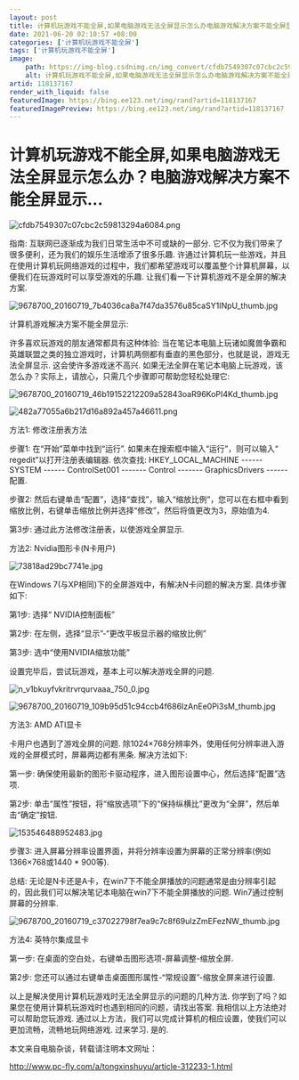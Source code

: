 ```yaml
---
layout: post
title: 计算机玩游戏不能全屏,如果电脑游戏无法全屏显示怎么办电脑游戏解决方案不能全屏显示...
date: 2021-06-20 02:10:57 +08:00
categories: ['计算机玩游戏不能全屏']
tags: ['计算机玩游戏不能全屏']
image:
    path: https://img-blog.csdnimg.cn/img_convert/cfdb7549307c07cbc2c59813294a6084.png?x-oss-process=image/resize,m_fixed,h_150
    alt: 计算机玩游戏不能全屏,如果电脑游戏无法全屏显示怎么办电脑游戏解决方案不能全屏显示...
artid: 118137167
render_with_liquid: false
featuredImage: https://bing.ee123.net/img/rand?artid=118137167
featuredImagePreview: https://bing.ee123.net/img/rand?artid=118137167
---
```


# 计算机玩游戏不能全屏,如果电脑游戏无法全屏显示怎么办？电脑游戏解决方案不能全屏显示...

![cfdb7549307c07cbc2c59813294a6084.png](https://i-blog.csdnimg.cn/blog_migrate/ac67f531623539f1932421960c0baaad.jpeg)

指南: 互联网已逐渐成为我们日常生活中不可或缺的一部分. 它不仅为我们带来了很多便利，还为我们的娱乐生活增添了很多乐趣. 许通过计算机玩一些游戏，并且在使用计算机玩网络游戏的过程中，我们都希望游戏可以覆盖整个计算机屏幕，以便我们在玩游戏时可以享受游戏的乐趣. 让我们看一下计算机游戏不是全屏的解决方案.

![9678700_20160719_7b4036ca8a7f47da3576u85caSY1INpU_thumb.jpg](https://img0.pconline.com.cn/pconline/1707/29/9678700_20160719_7b4036ca8a7f47da3576u85caSY1INpU_thumb.jpg)

计算机游戏解决方案不能全屏显示:

许多喜欢玩游戏的朋友通常都具有这种体验: 当在笔记本电脑上玩诸如魔兽争霸和英雄联盟之类的独立游戏时，计算机两侧都有垂直的黑色部分，也就是说，游戏无法全屏显示. 这会使许多游戏迷不高兴. 如果无法全屏在笔记本电脑上玩游戏，该怎么办？实际上，请放心，只需几个步骤即可帮助您轻松处理它:

![9678700_20160719_46b19152212209a52843oaR96KoPI4Kd_thumb.jpg](https://img0.pconline.com.cn/pconline/1707/29/9678700_20160719_46b19152212209a52843oaR96KoPI4Kd_thumb.jpg)

![482a77055a6b217d16a892a457a46611.png](https://i-blog.csdnimg.cn/blog_migrate/16793e88d8c95ce5560dda4c037a29e1.jpeg)

方法1: 修改注册表方法

步骤1: 在“开始”菜单中找到“运行”. 如果未在搜索框中输入“运行”，则可以输入“ regedit”以打开注册表编辑器. 依次查找: HKEY\_LOCAL\_MACHINE ------ SYSTEM ------ ControlSet001 ------- Control ------- GraphicsDrivers ------配置.

步骤2: 然后右键单击“配置”，选择“查找”，输入“缩放比例”，您可以在右框中看到缩放比例，右键单击缩放比例并选择“修改”，然后将值更改为3，原始值为4.

第3步: 通过此方法修改注册表，以使游戏全屏显示.

方法2: Nvidia图形卡(N卡用户)

![73818ad29bc7741e.jpg](http://image6.huangye88.com/2014/05/09/73818ad29bc7741e.jpg)

在Windows 7(与XP相同)下的全屏游戏中，有解决N卡问题的解决方案. 具体步骤如下:

第1步: 选择“ NVIDIA控制面板”

第2步: 在左侧，选择“显示”-“更改平板显示器的缩放比例”

第3步: 选中“使用NVIDIA缩放功能”

设置完毕后，尝试玩游戏，基本上可以解决游戏全屏的问题.

![n_v1bkuyfvkritrvrqurvaaa_750_0.jpg](http://pi.58cdn.com.cn/zhuanzh/n_v1bkuyfvkritrvrqurvaaa_750_0.jpg)

![9678700_20160719_109b95d51c94ccb4f686IzAnEe0Pi3sM_thumb.jpg](https://img0.pconline.com.cn/pconline/1707/29/9678700_20160719_109b95d51c94ccb4f686IzAnEe0Pi3sM_thumb.jpg)

方法3: AMD ATI显卡

卡用户也遇到了游戏全屏的问题. 除1024×768分辨率外，使用任何分辨率进入游戏的全屏模式时，屏幕两边都有黑条. 解决方法如下:

第一步: 确保使用最新的图形卡驱动程序，进入图形设置中心，然后选择“配置”选项.

第2步: 单击“属性”按钮，将“缩放选项”下的“保持纵横比”更改为“全屏”，然后单击“确定”按钮.

![153546488952483.jpg](http://www.sjz7.com/Uploads/news/201808/153546488952483.jpg)

步骤3: 进入屏幕分辨率设置界面，并将分辨率设置为屏幕的正常分辨率(例如1366×768或1440 \* 900等).

总结: 无论是N卡还是A卡，在win7下不能全屏播放的问题通常是由分辨率引起的，因此我们可以解决笔记本电脑在win7下不能全屏播放的问题. Win7通过控制屏幕的分辨率.

![9678700_20160719_c37022798f7ea9c7c8f69uIzZmEFezNW_thumb.jpg](https://img0.pconline.com.cn/pconline/1707/29/9678700_20160719_c37022798f7ea9c7c8f69uIzZmEFezNW_thumb.jpg)

方法4: 英特尔集成显卡

第一步: 在桌面的空白处，右键单击图形选项-屏幕调整-缩放全屏.

第2步: 您还可以通过右键单击桌面图形属性-“常规设置”-缩放全屏来进行设置.

以上是解决使用计算机玩游戏时无法全屏显示的问题的几种方法. 你学到了吗？如果您在使用计算机玩游戏时也遇到相同的问题，请找出答案. 我相信以上方法绝对可以帮助您玩游戏. 通过以上方法，我们可以完成计算机的相应设置，使我们可以更加流畅，流畅地玩网络游戏. 过来学习. 是的.

本文来自电脑杂谈，转载请注明本文网址：

http://www.pc-fly.com/a/tongxinshuyu/article-312233-1.html